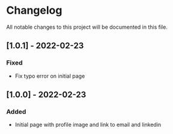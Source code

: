 # Changelog
All notable changes to this project will be documented in this file.

## [1.0.1] - 2022-02-23

### Fixed
- Fix typo error on initial page
## [1.0.0] - 2022-02-23

### Added
- Initial page with profile image and link to email and linkedin

